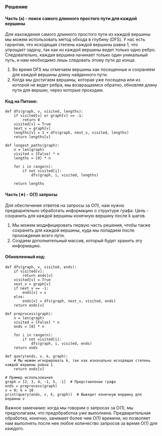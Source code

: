### Решение

#### Часть (а) - поиск самого длинного простого пути для каждой вершины

Для нахождения самого длинного простого пути из каждой вершины мы можем использовать метод обхода в глубину (DFS). У нас есть гарантия, что исходящая степень каждой вершины равна 1, что упрощает задачу, так как из каждой вершины ведет только одно ребро. Следовательно, каждая вершина начинает только один уникальный путь, и нам необходимо лишь следовать этому пути до конца.

1. Во время DFS мы отмечаем вершины как посещенные и сохраняем для каждой вершины длину найденного пути.
2. Когда мы достигаем вершины, которая уже посещена или из которой не ведет ребра, мы возвращаемся обратно, обновляя длину пути для вершин, через которые проходим.

#### Код на Питоне:
```{python}
def dfs(graph, v, visited, lengths):
    if visited[v] or graph[v] == -1:
        return 0
    visited[v] = True
    next_v = graph[v]
    lengths[v] = 1 + dfs(graph, next_v, visited, lengths)
    return lengths[v]

def longest_paths(graph):
    n = len(graph)
    visited = [False] * n
    lengths = [0] * n
    
    for i in range(n):
        if not visited[i]:
            dfs(graph, i, visited, lengths)
    
    return lengths
```
#### Часть (∗) - O(1) запросы

Для обеспечения ответов на запросы за O(1), нам нужно предварительно обработать информацию о структуре графа. Цель - сохранить для каждой вершины конечную вершину после k шагов.

1. Мы можем модифицировать первую часть решения, чтобы также сохранять для каждой вершины, куда мы попадаем после прохождения всего пути.
2. Создаем дополнительный массив, который будет хранить эту информацию.

#### Обновленный код:
```{python}
def dfs(graph, v, visited, ends):
    if visited[v]:
        return ends[v]
    visited[v] = True
    next_v = graph[v]
    if next_v == -1:
        ends[v] = v
    else:
        ends[v] = dfs(graph, next_v, visited, ends)
    return ends[v]

def preprocess(graph):
    n = len(graph)
    visited = [False] * n
    ends = [0] * n
    
    for i in range(n):
        if not visited[i]:
            dfs(graph, i, visited, ends)
    return ends

def query(ends, v, k, graph):
    # Мы можем игнорировать k, так как изначально исходящая степень каждой вершины равна 1
    return ends[v]

# Пример использования
graph = [2, 3, 4, -1, 5, -1]  # Представление графа
ends = preprocess(graph)
v = 0; k = 10
print(query(ends, v, k, graph))  # Выведет конечную вершину для вершины v
```
Важное замечание: когда мы говорим о запросах за O(1), мы предполагаем, что предобработка уже выполнена. Предварительная обработка, конечно, занимает более чем O(1) времени, но позволяет нам выполнять после нее любое количество запросов за время O(1) для каждого.